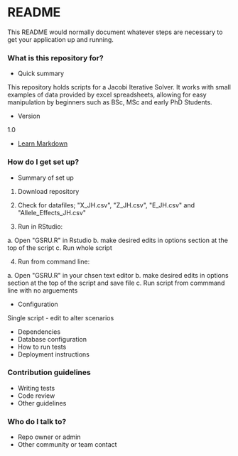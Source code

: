# README #

This README would normally document whatever steps are necessary to get your application up and running.

### What is this repository for? ###

* Quick summary

This repository holds scripts for a Jacobi Iterative Solver. It works with small examples of data provided by excel spreadsheets,
allowing for easy manipulation by beginners such as BSc, MSc and early PhD Students.

* Version

1.0

* [Learn Markdown](https://bitbucket.org/tutorials/markdowndemo)

### How do I get set up? ###

* Summary of set up

1. Download repository
2. Check for datafiles; "X_JH.csv", "Z_JH.csv", "E_JH.csv" and "Allele_Effects_JH.csv"

3. Run in RStudio:

a. Open "GSRU.R" in Rstudio
b. make desired edits in options section at the top of the script
c. Run whole script

4. Run from command line:

a. Open "GSRU.R" in your chsen text editor
b. make desired edits in options section at the top of the script and save file
c. Run script from commmand line with no arguements

* Configuration

Single script - edit to alter scenarios

* Dependencies
* Database configuration
* How to run tests
* Deployment instructions

### Contribution guidelines ###

* Writing tests
* Code review
* Other guidelines

### Who do I talk to? ###

* Repo owner or admin
* Other community or team contact